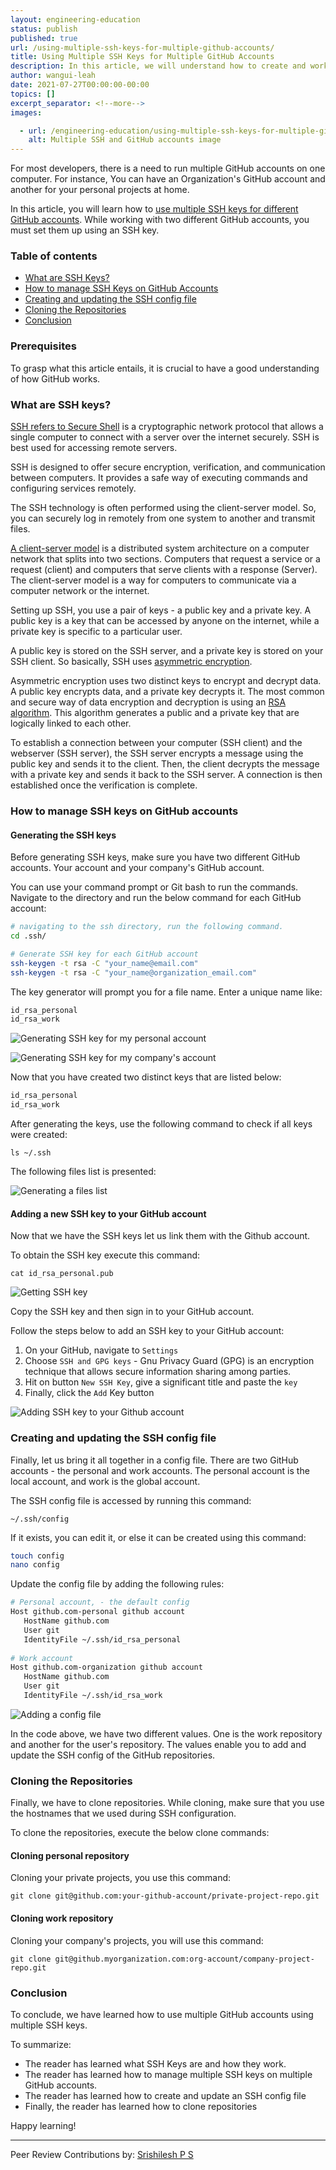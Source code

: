 ```yaml
---
layout: engineering-education
status: publish
published: true
url: /using-multiple-ssh-keys-for-multiple-github-accounts/
title: Using Multiple SSH Keys for Multiple GitHub Accounts
description: In this article, we will understand how to create and work with SSH keys for using multiple GitHub accounts
author: wangui-leah
date: 2021-07-27T00:00:00-00:00
topics: []
excerpt_separator: <!--more-->
images:

  - url: /engineering-education/using-multiple-ssh-keys-for-multiple-github-accounts/hero.jpg
    alt: Multiple SSH and GitHub accounts image
---
```

For most developers, there is a need to run multiple GitHub accounts on one computer. For instance, You can have an Organization's GitHub account and another for your personal projects at home.
<!--more-->
In this article, you will learn how to [use multiple SSH keys for different GitHub accounts](https://gist.github.com/jexchan/2351996). While working with two different GitHub accounts, you must set them up using an SSH key.

### Table of contents
- [What are SSH Keys?](#what-are-ssh-keys)
- [How to manage SSH Keys on GitHub Accounts](#how-to-manage-ssh-keys-on-github-accounts)
- [Creating and updating the SSH config file](#creating-and-updating-the-ssh-config-file)
- [Cloning the Repositories](#cloning-the-repositories)
- [Conclusion](#conclusion)

### Prerequisites
To grasp what this article entails, it is crucial to have a good understanding of how GitHub works.

### What are SSH keys?
[SSH refers to Secure Shell](https://en.wikipedia.org/wiki/Secure_Shell_Protocol) is a cryptographic network protocol that allows a single computer to connect with a server over the internet securely. SSH is best used for accessing remote servers.

SSH is designed to offer secure encryption, verification, and communication between computers. It provides a safe way of executing commands and configuring services remotely.

The SSH technology is often performed using the client-server model. So, you can securely log in remotely from one system to another and transmit files.

[A client-server model](https://en.wikipedia.org/wiki/Client%E2%80%93server_model) is a distributed system architecture on a computer network that splits into two sections. Computers that request a service or a request (client) and computers that serve clients with a response (Server). The client-server model is a way for computers to communicate via a computer network or the internet.

Setting up SSH, you use a pair of keys - a public key and a private key. A public key is a key that can be accessed by anyone on the internet, while a private key is specific to a particular user.

A public key is stored on the SSH server, and a private key is stored on your SSH client. So basically, SSH uses [asymmetric encryption](https://sectigostore.com/blog/what-is-asymmetric-encryption-how-does-it-work/).

Asymmetric encryption uses two distinct keys to encrypt and decrypt data. A public key encrypts data, and a private key decrypts it. The most common and secure way of data encryption and decryption is using an [RSA algorithm](https://en.wikipedia.org/wiki/RSA_(cryptosystem)). This algorithm generates a public and a private key that are logically linked to each other.

To establish a connection between your computer (SSH client) and the webserver (SSH server), the SSH server encrypts a message using the public key and sends it to the client. Then, the client decrypts the message with a private key and sends it back to the SSH server. A connection is then established once the verification is complete.

### How to manage SSH keys on GitHub accounts
#### Generating the SSH keys
Before generating SSH keys, make sure you have two different GitHub accounts. Your account and your company's GitHub account.

You can use your command prompt or Git bash to run the commands. Navigate to the directory and run the below command for each GitHub account:

```bash
# navigating to the ssh directory, run the following command.
cd .ssh/

# Generate SSH key for each GitHub account
ssh-keygen -t rsa -C "your_name@email.com"
ssh-keygen -t rsa -C "your_name@organization_email.com"
```

The key generator will prompt you for a file name. Enter a unique name like:

```bash
id_rsa_personal
id_rsa_work
```

![Generating SSH key for my personal account](/engineering-education/using-multiple-ssh-keys-for-multiple-github-accounts/personal.jpg)

![Generating SSH key for my company's account](/engineering-education/using-multiple-ssh-keys-for-multiple-github-accounts/work.jpg)

Now that you have created two distinct keys that are listed below:

```bash
id_rsa_personal
id_rsa_work
```

After generating the keys, use the following command to check if all keys were created:

`ls ~/.ssh`

The following files list is presented:

![Generating a files list](/engineering-education/using-multiple-ssh-keys-for-multiple-github-accounts/ls-ssh.jpg)

#### Adding a new SSH key to your GitHub account
Now that we have the SSH keys let us link them with the Github account.

To obtain the SSH key execute this command:

`cat id_rsa_personal.pub`

![Getting SSH key](/engineering-education/using-multiple-ssh-keys-for-multiple-github-accounts/ssh-copy-key.jpg)

Copy the SSH key and then sign in to your GitHub account.

Follow the steps below to add an SSH key to your GitHub account:
1. On your GitHub, navigate to `Settings`
2. Choose `SSH and GPG keys` - Gnu Privacy Guard (GPG) is an encryption technique that allows secure information sharing among parties.
3. Hit on button `New SSH Key`, give a significant title and paste the `key`
4. Finally, click the `Add` Key button

![Adding SSH key to your Github account](/engineering-education/using-multiple-ssh-keys-for-multiple-github-accounts/add-sshkey.jpg)

### Creating and updating the SSH config file
Finally, let us bring it all together in a config file. There are two GitHub accounts - the personal and work accounts. The personal account is the local account, and work is the global account.

The SSH config file is accessed by running this command:

`~/.ssh/config`

If it exists, you can edit it, or else it can be created using this command:

```bash
touch config
nano config
```

Update the config file by adding the following rules:

```bash
# Personal account, - the default config
Host github.com-personal github account
   HostName github.com
   User git
   IdentityFile ~/.ssh/id_rsa_personal
   
# Work account
Host github.com-organization github account   
   HostName github.com
   User git
   IdentityFile ~/.ssh/id_rsa_work
```

![Adding a config file](/engineering-education/using-multiple-ssh-keys-for-multiple-github-accounts/config.jpg)

In the code above, we have two different values. One is the work repository and another for the user's repository. The values enable you to add and update the SSH config of the GitHub repositories.

### Cloning the Repositories
Finally, we have to clone repositories. While cloning, make sure that you use the hostnames that we used during SSH configuration.

To clone the repositories, execute the below clone commands:

#### Cloning personal repository
Cloning your private projects, you use this command:

`git clone git@github.com:your-github-account/private-project-repo.git`

#### Cloning work repository
Cloning your company's projects, you will use this command:

`git clone git@github.myorganization.com:org-account/company-project-repo.git`

### Conclusion
To conclude, we have learned how to use multiple GitHub accounts using multiple SSH keys.

To summarize:
- The reader has learned what SSH Keys are and how they work.
- The reader has learned how to manage multiple SSH keys on multiple GitHub accounts.
- The reader has learned how to create and update an SSH config file
- Finally, the reader has learned how to clone repositories

Happy learning!

---
Peer Review Contributions by: [Srishilesh P S](/engineering-education/authors/srishilesh-p-s/)
